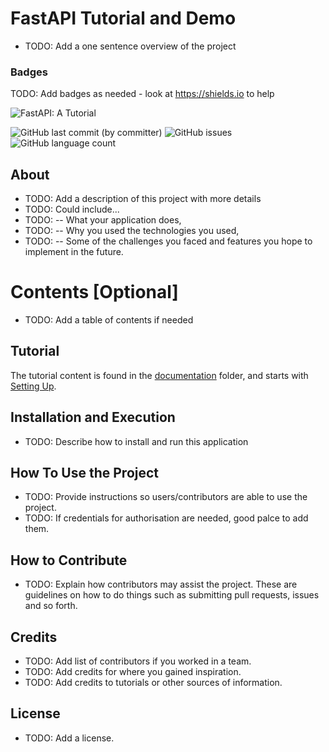 # FastAPI Tutorial and Demo

- TODO: Add a one sentence overview of the project

### Badges

TODO: Add badges as needed - look at https://shields.io to help

![FastAPI: A Tutorial](https://img.shields.io/badge/FastAPI-A_Tutorial-cc3333?style=for-the-badge)

![GitHub last commit (by committer)](https://img.shields.io/github/last-commit/adygcode/ICT50220-RIoT-FastAPI?style=for-the-badge&color=4488cc)
![GitHub issues](https://img.shields.io/github/issues-raw/adygcode/ICT50220-RIoT-FastAPI?style=for-the-badge)
![]()
![GitHub language count](https://img.shields.io/github/languages/count/adygcode/ICT50220-RIoT-FastAPI?style=for-the-badge)



## About

- TODO: Add a description of this project with more details
- TODO: Could include...
- TODO: -- What your application does,
- TODO: -- Why you used the technologies you used,
- TODO: -- Some of the challenges you faced and features you hope to implement in the future.

# Contents [Optional]

- TODO: Add a table of contents if needed

## Tutorial

The tutorial content is found in the [documentation](docs) folder, and starts with [Setting Up](docs/Setting-Up.md).

## Installation and Execution

- TODO: Describe how to install and run this application


## How To Use the Project

- TODO: Provide instructions so users/contributors are able to use the project.
- TODO: If credentials for authorisation are needed, good palce to add them.

## How to Contribute

- TODO: Explain how contributors may assist the project. These are guidelines on how to do things such as submitting pull requests, issues and so forth.

## Credits

- TODO: Add list of contributors if you worked in a team.
- TODO: Add credits for where you gained inspiration.
- TODO: Add credits to tutorials or other sources of information.


## License

- TODO: Add a license.
